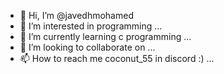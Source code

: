 - 👋 Hi, I’m @javedhmohamed
- 👀 I’m interested in programming ...
- 🌱 I’m currently learning c programming  ...
- 💞️ I’m looking to collaborate on ...
- 📫 How to reach me coconut_55 in discord :) ...

<!---
javedhmohamed/javedhmohamed is a ✨ special ✨ repository because its `README.md` (this file) appears on your GitHub profile.
You can click the Preview link to take a look at your changes.
--->
